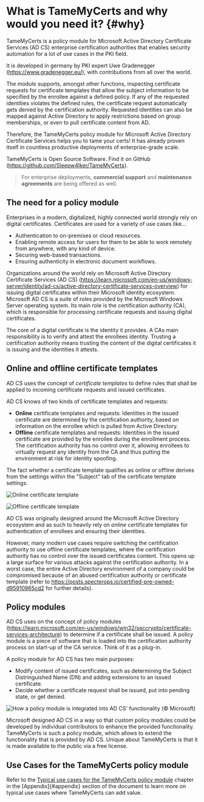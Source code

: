 # What is TameMyCerts and why would you need it? {#why}

TameMyCerts is a policy module for Microsoft Active Directory Certificate Services (AD CS) enterprise certification authorities that enables security automation for a lot of use cases in the PKI field.

It is developed in germany by PKI expert Uwe Gradenegger (<https://www.gradenegger.eu/>), with contributions from all over the world.

The module supports, amongst other functions, inspecting certificate requests for certificate templates that allow the subject information to be specified by the enrollee against a defined policy. If any of the requested identities violates the defined rules, the certificate request automatically gets denied by the certification authority. Requested identities can also be mapped against Active Directory to apply restrictions based on group memberships, or even to pull certificate content from AD.

Therefore, the TameMyCerts policy module for Microsoft Active Directory Certificate Services helps you to tame your certs! It has already proven itself in countless productive deployments of enterprise-grade scale.

TameMyCerts is Open Source Software. Find it on GitHub (<https://github.com/Sleepw4lker/TameMyCerts>).

> For enterprise deployments, **commercial support** and **maintenance agreements** are being offered as well.

## The need for a policy module

Enterprises in a modern, digitalized, highly connected world strongly rely on digital certificates. Certificates are used for a variety of use cases like...

- Authentication to on-premises or cloud resources.
- Enabling remote access for users for them to be able to work remotely from anywhere, with any kind of device.
- Securing web-based transactions.
- Ensuring authenticity in electronic document workflows.

Organizations around the world rely on Microsoft Active Directory Certificate Services (AD CS) (<https://learn.microsoft.com/en-us/windows-server/identity/ad-cs/active-directory-certificate-services-overview>) for issuing digital certificates within their Microsoft identity ecosystem. Microsoft AD CS is a suite of roles provided by the Microsoft Windows Server operating system. Its main role is the certification authority (CA), which is responsible for processing certificate requests and issuing digital certificates.

The core of a digital certificate is the identity it provides. A CAs main responsibility is to verify and attest the enrollees identity. Trusting a certification authority means trusting the content of the digital certificates it is issuing and the identities it attests.

## Online and offline certificate templates

AD CS uses the concept of _certificate templates_ to define rules that shall be applied to incoming certificate requests and issued certificates.

AD CS knows of two kinds of certificate templates and requests:

- **Online** certificate templates and requests: Identities in the issued certificate are determined by the certification authority, based on information on the enrollee which is pulled from Active Directory.
- **Offline** certificate templates and requests: Identities in the issued certificate are provided by the enrollee during the enrollment process. The certification authority has no control over it, allowing enrollees to virtually request any identity from the CA and thus putting the environment at risk for identity spoofing.

The fact whether a certificate template qualifies as online or offline derives from the settings within the "Subject" tab of the certificate template settings.

![Online certificate template](resources/online-template.png)

![Offline certificate template](resources/offline-template.png)

AD CS was originally designed around the Microsoft Active Directory ecosystem and as such to heavily rely on _online_ certificate templates for authentication of enrollees and ensuring their identities. 

However, many modern use cases require switching the certification authority to use offline certificate templates, where the certification authority has no control over the issued certificates content. This opens up a large surface for various attacks against the certification authority. In a worst case, the entire Active Directory environment of a company could be compromised because of an abused certification authority or certificate template (refer to <https://posts.specterops.io/certified-pre-owned-d95910965cd2> for further details).

## Policy modules

AD CS uses on the concept of policy modules (<https://learn.microsoft.com/en-us/windows/win32/seccrypto/certificate-services-architecture>) to determine if a certificate shall be issued. A policy module is a piece of software that is loaded into the certification authority process on start-up of the CA service. Think of it as a plug-in.

A policy module for AD CS has two main purposes:

- Modify content of issued certificates, such as determining the Subject Distringuished Name (DN) and adding extensions to an issued certificate.
- Decide whether a certificate request shall be issued, put into pending state, or get denied.

![How a policy module is integrated into AD CS' functionality (&#169; Microsoft)](resources/certapi.png)

Microsoft designed AD CS in a way so that custom policy modules could be developed by individual contributors to enhance the provided functionality. TameMyCerts is such a policy module, which allows to extend the functionality that is provided by AD CS. Unique about TameMyCerts is that it is made available to the public via a free license.

## Use Cases for the TameMyCerts policy module

Refer to the [Typical use cases for the TameMyCerts policy module](#use-cases) chapter in the [Appendix]{#appendix} section of the document to learn more on typical use cases where TameMyCerts can add value.
